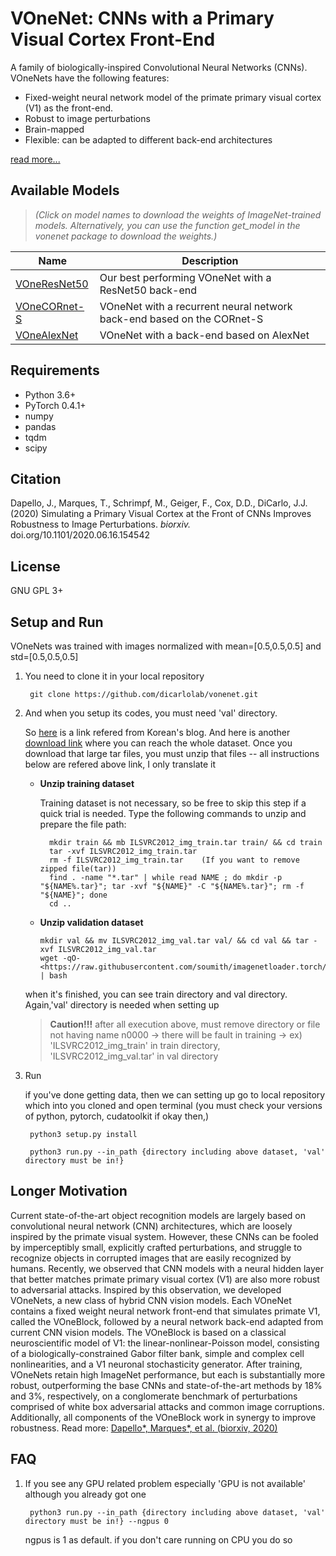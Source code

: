 
# VOneNet: CNNs with a Primary Visual Cortex Front-End

A family of biologically-inspired Convolutional Neural Networks (CNNs). VOneNets have the following features:

- Fixed-weight neural network model of the primate primary visual cortex (V1) as the front-end.
- Robust to image perturbations
- Brain-mapped
- Flexible: can be adapted to different back-end architectures

[read more...](#longer-motivation)

## Available Models

>*(Click on model names to download the weights of ImageNet-trained models. Alternatively, you can use the function get_model in the vonenet package to download the weights.)*

| Name     | Description                                                              |
| -------- | ------------------------------------------------------------------------ |
| [VOneResNet50](https://vonenet-models.s3.us-east-2.amazonaws.com/voneresnet50_e70.pth.tar) | Our best performing VOneNet with a ResNet50 back-end |
| [VOneCORnet-S](https://vonenet-models.s3.us-east-2.amazonaws.com/vonecornets_e70.pth.tar) | VOneNet with a recurrent neural network back-end based on the CORnet-S |
| [VOneAlexNet](https://vonenet-models.s3.us-east-2.amazonaws.com/vonealexnet_e70.pth.tar) | VOneNet with a back-end based on AlexNet         |

## Requirements

- Python 3.6+
- PyTorch 0.4.1+
- numpy
- pandas
- tqdm
- scipy

## Citation

Dapello, J., Marques, T., Schrimpf, M., Geiger, F., Cox, D.D., DiCarlo, J.J. (2020) Simulating a Primary Visual Cortex at the Front of CNNs Improves Robustness to Image Perturbations. *biorxiv.* doi.org/10.1101/2020.06.16.154542

## License

GNU GPL 3+

## Setup and Run

VOneNets was trained with images normalized with mean=[0.5,0.5,0.5] and std=[0.5,0.5,0.5]

1. You need to clone it in your local repository

        git clone https://github.com/dicarlolab/vonenet.git

2. And when you setup its codes, you must need 'val' directory.

    So [here](https://seongkyun.github.io/others/2019/03/06/imagenet_dn/) is a link refered from Korean's blog. And here is another [download link](https://academictorrents.com/collection/imagenet-2012) where you can reach the whole dataset. Once you download that large tar files, you must unzip that files  -- all instructions below are refered above link, I only translate it

    - **Unzip training dataset**

      Training dataset is not necessary, so be free to skip this step if a quick trial is needed. Type the following commands to unzip and prepare the file path:

            mkdir train && mb ILSVRC2012_img_train.tar train/ && cd train
            tar -xvf ILSVRC2012_img_train.tar
            rm -f ILSVRC2012_img_train.tar    (If you want to remove zipped file(tar))
            find . -name "*.tar" | while read NAME ; do mkdir -p "${NAME%.tar}"; tar -xvf "${NAME}" -C "${NAME%.tar}"; rm -f "${NAME}"; done
            cd ..
  
    - **Unzip validation dataset**

          mkdir val && mv ILSVRC2012_img_val.tar val/ && cd val && tar -xvf ILSVRC2012_img_val.tar
          wget -qO- <https://raw.githubusercontent.com/soumith/imagenetloader.torch/master/valprep.sh> | bash
  
    when it's finished, you can see train directory and val directory. Again,'val' directory is needed when setting up
  
    > **Caution!!!** after all execution above, must remove directory or file not having name n0000 -> there will be fault in training -> ex) 'ILSVRC2012_img_train' in train directory, 'ILSVRC2012_img_val.tar' in val directory
  
3. Run

    if you've done getting data, then we can setting up go to local repository which into you cloned and open terminal (you must check your versions of python, pytorch, cudatoolkit if okay then,)
  
        python3 setup.py install

        python3 run.py --in_path {directory including above dataset, 'val' directory must be in!}

## Longer Motivation

Current state-of-the-art object recognition models are largely based on convolutional neural network (CNN) architectures, which are loosely inspired by the primate visual system. However, these CNNs can be fooled by imperceptibly small, explicitly crafted perturbations, and struggle to recognize objects in corrupted images that are easily recognized by humans. Recently, we observed that CNN models with a neural hidden layer that better matches primate primary visual cortex (V1) are also more robust to adversarial attacks. Inspired by this observation, we developed VOneNets, a new class of hybrid CNN vision models. Each VOneNet contains a fixed weight neural network front-end that simulates primate V1, called the VOneBlock, followed by a neural network back-end adapted from current CNN vision models. The VOneBlock is based on a classical neuroscientific model of V1: the linear-nonlinear-Poisson model, consisting of a biologically-constrained Gabor filter bank, simple and complex cell nonlinearities, and a V1 neuronal stochasticity generator. After training, VOneNets retain high ImageNet performance, but each is substantially more robust, outperforming the base CNNs and state-of-the-art methods by 18% and 3%, respectively, on a conglomerate benchmark of perturbations comprised of white box adversarial attacks and common image corruptions. Additionally, all components of the VOneBlock work in synergy to improve robustness.
Read more: [Dapello\*, Marques\*, et al. (biorxiv, 2020)](https://doi.org/10.1101/2020.06.16.154542)

## FAQ

1. If you see any GPU related problem especially 'GPU is not available' although you already got one

        python3 run.py --in_path {directory including above dataset, 'val' directory must be in!} --ngpus 0
  
    ngpus is 1 as default. if you don't care running on CPU you do so

